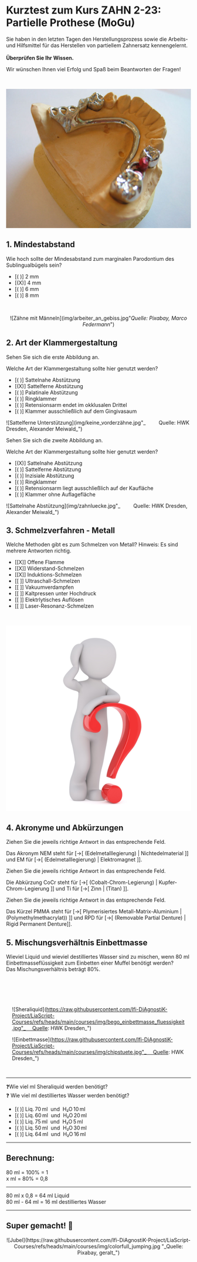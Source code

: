<!--

author: Hilke Domsch; Alexander Meiwald

email:    hilke.domsch@gkz-ev.de

version: 0.0.1

language: de

narrator: Deutsch Female

edit: true
date: 2025-10-06
icon: https://raw.githubusercontent.com/Ifi-DiAgnostiK-Project/LiaScript-Courses/refs/heads/main/img/Logo_234px.png
logo: img/bruecke_old.jpeg

attribute: 
logo: https://de.wikipedia.org/wiki/Modellgussprothese#/media/Datei:Modellguss-geschiebe.jpg

comment:  ZAHN 2-23 Partielle Prothese - Modellguss

link: https://raw.githubusercontent.com/Ifi-DiAgnostiK-Project/LiaScript-Courses/refs/heads/main/courses/style.css

import: https://raw.githubusercontent.com/Ifi-DiAgnostiK-Project/LiaScript_DragAndDrop_Template/refs/heads/main/README.md
        https://raw.githubusercontent.com/Ifi-DiAgnostiK-Project/Piktogramme/refs/heads/main/makros.md
        https://raw.githubusercontent.com/Ifi-DiAgnostiK-Project/Textilpflegesymbole/refs/heads/main/makros.md
        https://raw.githubusercontent.com/Ifi-DiAgnostiK-Project/LiaScript_ImageQuiz/refs/heads/main/README.md
        https://raw.githubusercontent.com/Ifi-DiAgnostiK-Project/Bildersammlung/refs/heads/main/makros.md

title: Kurztest: Partielle Prothese (MoGu)

tags:
    - Zahntechniker
    - Zahnersatz
    - Prothese
    - Zahnprothese

@style
.flex-container {
    display: flex;
    flex-wrap: wrap; /* Allows the items to wrap as needed */
    align-items: stretch;
    gap: 20px; /* Adds both horizontal and vertical spacing between items */
}

.flex-child { 
    flex: 1;
    margin-right: 20px; /* Adds space between the columns */
}

@media (max-width: 600px) {
    .flex-child {
        flex: 100%; /* Makes the child divs take up the full width on slim devices */
        margin-right: 0; /* Removes the right margin */
    }
}

.image-container {
  width: 200px;
  height: 200px;
  border: 1px solid #ccc;
  display: flex;
  justify-content: center;
  align-items: center;
  overflow: hidden;
  background-color: #f8f8f8;
}

.image-container img {
  width: fit-content;
  height: fit-content;
  object-fit: cover;
  display: block;
}

@end

-->

# Kurztest zum Kurs ZAHN 2-23: Partielle Prothese (MoGu)

Sie haben in den letzten Tagen den Herstellungsprozess sowie die Arbeits- und Hilfsmittel für das Herstellen von partiellem Zahnersatz kennengelernt. <br> <br> __Überprüfen Sie Ihr Wissen.__


<!-- class="highlight" -->
Wir wünschen Ihnen viel Erfolg und Spaß beim Beantworten der Fragen! 

<br>
<center>


![Modellguss](img/bruecke_old.jpeg "[_Quelle: Wikipedia, Von www.dr-horn.com_, CC BY-SA 3.0](https://de.wikipedia.org/wiki/Modellgussprothese)")<!-- style="width: 600px" -->

</center> 


## 1. Mindestabstand 

<section class="flex-container border">
<div class="flex-child">

<!--style="color: blue; font-weight: bolder"-->Wie hoch sollte der Mindesabstand zum marginalen Parodontium des Sublingualbügels sein? 

<!-- data-randomize -->
- [( )] 2 mm
- [(X)] 4 mm
- [( )] 6 mm
- [( )] 8 mm


</div>
</section>


<br>
<center>


![Zähne mit Männeln](img/arbeiter_an_gebiss.jpg"_Quelle: Pixabay, Marco Federmann_")<!-- style="max-width: 300px; width: 100%" -->

</center>

## 2. Art der Klammergestaltung

<section class="flex-container border">
<div class="flex-child">

<!-- class="highlight"-->
Sehen Sie sich die erste Abbildung an.

<!-- class="highlight"-->
Welche Art der Klammergestaltung sollte hier genutzt werden?

<!-- data-randomize -->
- [( )] Sattelnahe Abstützung
- [(X)] Sattelferne Abstützung
- [( )] Palatinale Abstützung
- [( )] Ringklammer
- [( )] Retensionsarm endet im okklusalen Drittel
- [( )] Klammer ausschließlich auf dem Gingivasaum


</div>
<div class="flex-child-0">


![Sattelferne Unterstützung](img/keine_vorderzähne.jpg"_              Quelle: HWK Dresden, Alexander Meiwald_")<!-- style="max-width: 300px; width: 100%" -->


</div>
</section>

<section class="flex-container border">
<div class="flex-child">

<!-- class="highlight"-->
Sehen Sie sich die zweite Abbildung an.

<!-- class="highlight"-->
Welche Art der Klammergestaltung sollte hier genutzt werden?

<!-- data-randomize -->
- [(X)] Sattelnahe Abstützung
- [( )] Sattelferne Abstützung
- [( )] Inzisiale Abstützung
- [( )] Ringklammer
- [( )] Retensionsarm liegt ausschließlich auf der Kaufläche
- [( )] Klammer ohne Auflagefläche


</div>
<div class="flex-child-0">


![Sattelnahe Abstützung](img/zahnluecke.jpg"_              Quelle: HWK Dresden, Alexander Meiwald_")<!-- style="max-width: 300px; width: 100%" -->


</div>
</section>


## 3. Schmelzverfahren - Metall 

<section class="flex-container border">
<div class="flex-child">

<!--style="color: blue; font-weight: bolder"-->Welche Methoden gibt es zum Schmelzen von Metall? 

<!--style="color: red"-->Hinweis: Es sind mehrere Antworten richtig.

<!-- data-randomize -->
- [[X]] Offene Flamme
- [[X]] Widerstand-Schmelzen
- [[X]] Induktions-Schmelzen
- [[ ]] Ultraschall-Schmelzen
- [[ ]] Vakuumverdampfen
- [[ ]] Kaltpressen unter Hochdruck
- [[ ]] Elektrlytisches Auflösen
- [[ ]] Laser-Resonanz-Schmelzen

</div>
</section>


<br>
<center>


![Fragezeichen](https://raw.githubusercontent.com/Ifi-DiAgnostiK-Project/LiaScript-Courses/refs/heads/main/courses/img/fragezeichen.jpg "_Quelle: Pixabay, Peggy+Marco_")<!-- style="max-width: 200px; width: 100%" -->

<!-- style="max-width: 300px; width: 100%" -->

</center>

## 4. Akronyme und Abkürzungen

<section class="flex-container border">
<div class="flex-child">

<!--style="color: blue; font-weight: bolder"-->Ziehen Sie die jeweils richtige Antwort in das entsprechende Feld.

<!-- data-randomize -->
Das Akronym NEM<!--style="color: green; font-weight: bolder"--> steht für [->[  (Edelmetalllegierung) | Nichtedelmaterial ]] und EM<!--style="color: green; font-weight: bolder"--> für  [->[  (Edelmetalllegierung) | Elektromagnet ]].

</div>
</section>

<section class="flex-container border">
<div class="flex-child">

<!--style="color: blue; font-weight: bolder"-->Ziehen Sie die jeweils richtige Antwort in das entsprechende Feld.

<!-- data-randomize -->
Die Abkürzung CoCr<!--style="color: green; font-weight: bolder"--> steht für [->[  (Cobalt-Chrom-Legierung) | Kupfer-Chrom-Legierung ]] und Ti<!--style="color: green; font-weight: bolder"--> für  [->[  Zinn | (Titan) ]].

</div>
</section>


<section class="flex-container border">
<div class="flex-child">

<!--style="color: blue; font-weight: bolder"-->Ziehen Sie die jeweils richtige Antwort in das entsprechende Feld.

<!-- data-randomize -->
Das Kürzel PMMA<!--style="color: green; font-weight: bolder"--> steht für [->[  Plymerisiertes Metall-Matrix-Aluminium | (Polymethylmethacrylat)) ]] und RPD<!--style="color: green; font-weight: bolder"--> für  [->[  (Removable Partial Denture) | Rigid Permanent Denture]].

</div>
</section>

## 5. Mischungsverhältnis Einbettmasse

<!--class="highlight"-->
Wieviel Liquid und wieviel destilliertes Wasser sind zu mischen, wenn 80 ml Einbettmasseflüssigkeit zum Einbetten einer Muffel benötigt werden?
<br>
Das Mischungsverhältnis beträgt 80%.


<section class="flex-container" style="padding: 1rem;">
<div style="padding-top:3rem;">

</div>
<div class="flex-child">

![Sheraliquid](https://raw.githubusercontent.com/Ifi-DiAgnostiK-Project/LiaScript-Courses/refs/heads/main/courses/img/bego_einbettmasse_fluessigkeit.jpg"_       Quelle: HWK Dresden_")<!-- style="max-width: 150px; width: 100%" -->

</div>
<div class="flex-child">

![Einbettmasse](https://raw.githubusercontent.com/Ifi-DiAgnostiK-Project/LiaScript-Courses/refs/heads/main/courses/img/chipstuete.jpg"_       Quelle: HWK Dresden_")<!-- style="max-width: 150px; width: 100%" -->


</div>
</section>


----------------------

<section class="flex-container border">
<div class="flex-child">

<!--class="highlight"-->
❓Wie viel ml Sheraliquid werden benötigt?
<br>
❓ Wie viel ml destilliertes Wasser werden benötigt?

<!-- data-randomize -->
- [( )] Liq. 70 ml  und  H₂O 10 ml
- [( )] Liq. 60 ml  und  H₂O 20 ml
- [( )] Liq. 75 ml  und  H₂O 5 ml
- [( )] Liq. 50 ml  und  H₂O 30 ml
- [( )] Liq. 64 ml  und  H₂O 16 ml
*******
Berechnung:
===========

80 ml = 100% = 1
<br>
x  ml =  80% = 0,8

--------

80 ml x 0,8 = 64 ml Liquid
<br>
80 ml - 64 ml = 16 ml destilliertes Wasser 


*****

</div>
</section>



## Super gemacht! 🙌


<center>
![Jubel](https://raw.githubusercontent.com/Ifi-DiAgnostiK-Project/LiaScript-Courses/refs/heads/main/courses/img/colorfull_jumping.jpg "_Quelle: Pixabay, geralt_")
</center>
